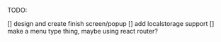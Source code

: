 TODO:

[] design and create finish screen/popup
[] add localstorage support
[] make a menu type thing, maybe using react router?
